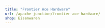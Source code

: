 ```yaml
---
title: "Frontier Ace Hardware"
url: /apache-junction/frontier-ace-hardware/
shop: Eisenwaren
---
```


